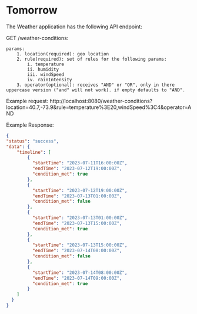 # Tomorrow
The Weather application has the following API endpoint:

GET /weather-conditions:
    
    params:
        1. location(required): geo location
        2. rule(required): set of rules for the following params:
            i. temperature
            ii. humidity
            iii. windSpeed
            iv. rainIntensity
        3. operator(optional): receives "AND" or "OR", only in there uppercase version ("and" will not work). if empty defaults to "AND".

Example request:
http://localhost:8080/weather-conditions?location=40.7,-73.9&rule=temperature%3E20,windSpeed%3C4&operator=AND

Example Response:
```json
{
"status": "success",
"data": {
    "timeline": [
        {
          "startTime": "2023-07-11T16:00:00Z",
          "endTime": "2023-07-12T19:00:00Z",
          "condition_met": true
        },
        {
          "startTime": "2023-07-12T19:00:00Z",
          "endTime": "2023-07-13T01:00:00Z",
          "condition_met": false
        },
        {
          "startTime": "2023-07-13T01:00:00Z",
          "endTime": "2023-07-13T15:00:00Z",
          "condition_met": true
        },
        {
          "startTime": "2023-07-13T15:00:00Z",
          "endTime": "2023-07-14T08:00:00Z",
          "condition_met": false
        },
        {
          "startTime": "2023-07-14T08:00:00Z",
          "endTime": "2023-07-14T09:00:00Z",
          "condition_met": true
        }
    ]
  }
}
```